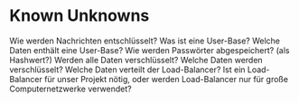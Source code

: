 
# Known Unknowns

Wie werden Nachrichten entschlüsselt?
Was ist eine User-Base? 
Welche Daten enthält eine User-Base?
Wie werden Passwörter abgespeichert? (als Hashwert?)
Werden alle Daten verschlüsselt?
Welche Daten werden verschlüsselt?
Welche Daten verteilt der Load-Balancer?
Ist ein Load-Balancer für unser Projekt nötig, oder werden Load-Balancer nur für große Computernetzwerke verwendet?

